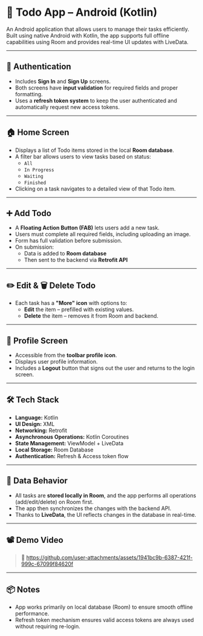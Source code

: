 # 📝 Todo App – Android (Kotlin)

An Android application that allows users to manage their tasks efficiently. Built using native Android with Kotlin, the app supports full offline capabilities using Room and provides real-time UI updates with LiveData.

---

## 🔐 Authentication

- Includes **Sign In** and **Sign Up** screens.
- Both screens have **input validation** for required fields and proper formatting.
- Uses a **refresh token system** to keep the user authenticated and automatically request new access tokens.

---

## 🏠 Home Screen

- Displays a list of Todo items stored in the local **Room database**.
- A filter bar allows users to view tasks based on status:
  - `All`
  - `In Progress`
  - `Waiting`
  - `Finished`
- Clicking on a task navigates to a detailed view of that Todo item.

---

## ➕ Add Todo

- A **Floating Action Button (FAB)** lets users add a new task.
- Users must complete all required fields, including uploading an image.
- Form has full validation before submission.
- On submission:
  - Data is added to **Room database**
  - Then sent to the backend via **Retrofit API**

---

## ✏️ Edit & 🗑️ Delete Todo

- Each task has a **"More" icon** with options to:
  - **Edit** the item – prefilled with existing values.
  - **Delete** the item – removes it from Room and backend.

---

## 👤 Profile Screen

- Accessible from the **toolbar profile icon**.
- Displays user profile information.
- Includes a **Logout** button that signs out the user and returns to the login screen.

---

## 🛠️ Tech Stack

- **Language:** Kotlin
- **UI Design:** XML
- **Networking:** Retrofit
- **Asynchronous Operations:** Kotlin Coroutines
- **State Management:** ViewModel + LiveData
- **Local Storage:** Room Database
- **Authentication:** Refresh & Access token flow

---

## 🧠 Data Behavior

- All tasks are **stored locally in Room**, and the app performs all operations (add/edit/delete) on Room first.
- The app then synchronizes the changes with the backend API.
- Thanks to **LiveData**, the UI reflects changes in the database in real-time.

---
## 📽️ Demo Video

> 📎
> https://github.com/user-attachments/assets/1941bc9b-6387-421f-999c-67099f84620f


---


## 📦 Notes

- App works primarily on local database (Room) to ensure smooth offline performance.
- Refresh token mechanism ensures valid access tokens are always used without requiring re-login.

